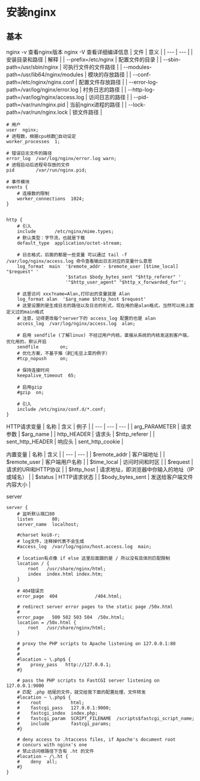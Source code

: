# 安装nginx

## 基本
nginx -v 查看nginx版本
nginx -V 查看详细编译信息
| 文件 | 意义 |
| --- | --- |
| 安装目录和路径 | 解释 |
| --prefix=/etc/nginx | 配置文件的目录 |
| --sbin-path=/usr/sbin/nginx  | 可执行文件的文件路径 |
| --modules-path=/usr/lib64/nginx/modules | 模块的存放路径 |
| --conf-path=/etc/nginx/nginx.conf | 配置文件存放路径 |
| --error-log-path=/var/log/nginx/error.log | 村务日志的路径 |
| --http-log-path=/var/log/nginx/access.log | 访问日志的路径 |
| --pid-path=/var/run/nginx.pid | 当前nginx进程的路径 |
| --lock-path=/var/run/nginx.lock | 锁文件路径 |


```nginx
# 用户
user  nginx;
# 进程数，根据cpu核数自动设定
worker_processes  1;

# 错误日志文件的路径
error_log  /var/log/nginx/error.log warn;
# 进程启动后进程号存放的文件
pid        /var/run/nginx.pid;

# 事件模块
events {
    # 连接数的限制
    worker_connections  1024;
}


http {
    # 引入
    include       /etc/nginx/mime.types;
    # 默认类型：字节流，也就是下载
    default_type  application/octet-stream;

    # 日志格式，后面的都是一些变量 可以通过 tail -f /var/log/nginx/access.log 命令查看输出日志对应的变量什么意思
    log_format  main  '$remote_addr - $remote_user [$time_local] "$request" '
                      '$status $body_bytes_sent "$http_referer" '
                      '"$http_user_agent" "$http_x_forwarded_for"';

    # 这里访问 xxx?name=Alan,打印出的变量就是 Alan
    log_format alan  '$arg_name $http_host $request'
    # 这里设置的是生成日志的路径以及日志的形式，现在用的是alan格式，当然可以用上面定义过的main格式
    # 注意，记得更改每个server下的 access_log 配置的也是 alan
    access_log  /var/log/nginx/access.log  alan;

    # 启用 sendfile (了解linux) 不经过用户内核，直接从系统的内核发送到客户端，优化用的，默认开启
    sendfile        on;
    # 优化方案，不基于推（剥毛豆上菜的例子）
    #tcp_nopush     on;

    # 保持连接时间
    keepalive_timeout  65;

    # 启用gzip
    #gzip  on;

    # 引入
    include /etc/nginx/conf.d/*.conf;
}
```

HTTP请求变量
| 名称 | 含义 | 例子 |
| --- | --- | --- |
| arg_PARAMETER | 请求参数 | $arg_name |
| http_HEADER | 请求头 | $http_referer |
| sent_http_HEADER | 响应头	 | sent_http_cookie |

内置变量
| 名称 | 含义 |
| --- | --- |
| $remote_addr | 客户端地址 |
| $remote_user | 客户端用户名称 |
| $time_local | 访问时间和时区 |
| $request | 请求的URI和HTTP协议 |
| $http_host | 请求地址，即浏览器中你输入的地址（IP或域名） |
| $status | HTTP请求状态 |
| $body_bytes_sent | 发送给客户端文件内容大小 |

server
```nginx
server {
    # 监听默认端口80
    listen       80;
    server_name  localhost;

    #charset koi8-r;
    # log文件，注释掉代表不会生成
    #access_log  /var/log/nginx/host.access.log  main;

    # location有点像 if else 这里后面跟的是 / 所以没有具体的匹配限制
    location / {
        root   /usr/share/nginx/html;
        index  index.html index.htm;
    }

    # 404错误页
    error_page  404              /404.html;

    # redirect server error pages to the static page /50x.html
    #
    error_page   500 502 503 504  /50x.html;
    location = /50x.html {
        root   /usr/share/nginx/html;
    }

    # proxy the PHP scripts to Apache listening on 127.0.0.1:80
    #
    # 
    #location ~ \.php$ {
    #    proxy_pass   http://127.0.0.1;
    #}

    # pass the PHP scripts to FastCGI server listening on 127.0.0.1:9000
    # 匹配 .php 结尾的文件，就交给我下面的配置处理，文件转发
    #location ~ \.php$ {
    #    root           html;
    #    fastcgi_pass   127.0.0.1:9000;
    #    fastcgi_index  index.php;
    #    fastcgi_param  SCRIPT_FILENAME  /scripts$fastcgi_script_name;
    #    include        fastcgi_params;
    #}

    # deny access to .htaccess files, if Apache's document root
    # concurs with nginx's one
    # 禁止访问根路径下含有 .ht 的文件
    #location ~ /\.ht {
    #    deny  all;
    #}
}
```


